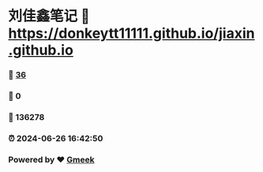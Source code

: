 # 刘佳鑫笔记 :link: https://donkeytt11111.github.io/jiaxin.github.io 
### :page_facing_up: [36](https://donkeytt11111.github.io/jiaxin.github.io/tag.html) 
### :speech_balloon: 0 
### :hibiscus: 136278 
### :alarm_clock: 2024-06-26 16:42:50 
### Powered by :heart: [Gmeek](https://github.com/Meekdai/Gmeek)
